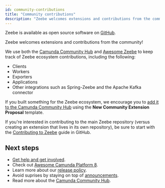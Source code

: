 ```yaml
---
id: community-contributions
title: "Community contributions"
description: "Zeebe welcomes extensions and contributions from the community!"
---
```


Zeebe is available as open source software on [GitHub](https://github.com/camunda-cloud/zeebe).

Zeebe welcomes extensions and contributions from the community!

We use both the [Camunda Community Hub](https://github.com/Camunda-Community-Hub/community/) and [Awesome Zeebe](https://awesome.zeebe.io/) to keep track of Zeebe ecosystem contributions, including the following:

- Clients
- Workers
- Exporters
- Applications
- Other integrations such as Spring-Zeebe and the Apache Kafka connector

If you built something for the Zeebe ecosystem, we encourage you to [add it to the Camunda Community Hub](https://github.com/Camunda-Community-Hub/community/issues/new?assignees=&labels=&template=new-community-extension-proposal-template.md&title=) using the **New Community Extension Proposal** template.

If you're interested in contributing to the main Zeebe repository (versus creating an extension that lives in its own repository), be sure to start with the [Contributing to Zeebe](https://github.com/camunda-cloud/zeebe/blob/master/CONTRIBUTING.md) guide in GitHub.

## Next steps

- [Get help and get involved](get-help-get-involved.md).
- Check out [Awesome Camunda Platform 8](https://github.com/camunda-community-hub/awesome-camunda-cloud).
- Learn more about our [release policy](reference/release-policy.md).
- Avoid suprises by staying on top of [announcements](reference/announcements.md).
- Read more about the [Camunda Community Hub](https://camunda.com/blog/2021/03/introducing-the-camunda-community-hub/).
